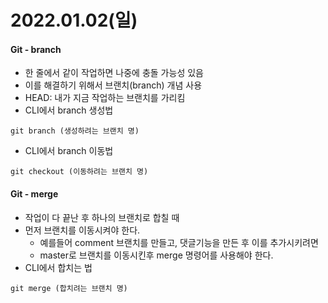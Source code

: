 # 2022.01.02(일)

#### Git - branch
+ 한 줄에서 같이 작업하면 나중에 충돌 가능성 있음
+ 이를 해결하기 위해서 브랜치(branch) 개념 사용
+ HEAD: 내가 지금 작업하는 브랜치를 가리킴
+ CLI에서 branch 생성법
```
git branch (생성하려는 브랜치 명)
```
+ CLI에서 branch 이동법
```
git checkout (이동하려는 브랜치 명)
```

#### Git - merge
+ 작업이 다 끝난 후 하나의 브랜치로 합칠 때
+ 먼저 브랜치를 이동시켜야 한다.
    - 예를들어 comment 브랜치를 만들고, 댓글기능을 만든 후 이를 추가시키려면
    - master로 브랜치를 이동시킨후 merge 명령어를 사용해야 한다.
+ CLI에서 합치는 법
```
git merge (합치려는 브랜치 명)
```